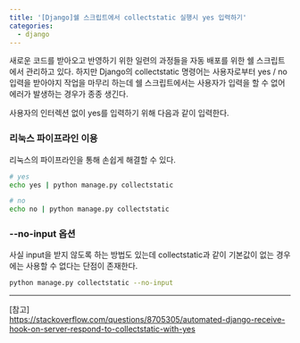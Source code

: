 ```yaml
---
title: '[Django]쉘 스크립트에서 collectstatic 실행시 yes 입력하기'
categories:
  - django
---
```


새로운 코드를 받아오고 반영하기 위한 일련의 과정들을 자동 배포를 위한 쉘 스크립트에서 관리하고 있다. 하지만 Django의 collectstatic 명령어는 사용자로부터 yes / no 입력을 받아야지 작업을 마무리 하는데 쉘 스크립트에서는 사용자가 입력을 할 수 없어 에러가 발생하는 경우가 종종 생긴다.

사용자의 인터렉션 없이 yes를 입력하기 위해 다음과 같이 입력한다.

### 리눅스 파이프라인 이용

리눅스의 파이프라인을 통해 손쉽게 해결할 수 있다.

```sh
# yes
echo yes | python manage.py collectstatic

# no
echo no | python manage.py collectstatic
```

### --no-input 옵션

사실 input을 받지 않도록 하는 방법도 있는데 collectstatic과 같이 기본값이 없는 경우에는 사용할 수 없다는 단점이 존재한다.

```sh
python manage.py collectstatic --no-input
```

---

[참고]  
https://stackoverflow.com/questions/8705305/automated-django-receive-hook-on-server-respond-to-collectstatic-with-yes
